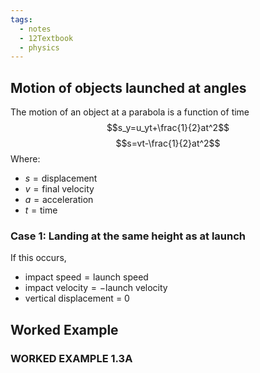 ```yaml
---
tags:
  - notes
  - 12Textbook
  - physics
---
```

## Motion of objects launched at angles
The motion of an object at a parabola is a function of time
$$s_y=u_yt+\frac{1}{2}at^2$$ $$s=vt-\frac{1}{2}at^2$$ Where:
- $s=\textrm{displacement}$
- $v=\textrm{final velocity}$
- $a=\textrm{acceleration}$
- $t =\textrm{time}$

### Case 1: Landing at the same height as at launch
If this occurs,
- $\textrm{impact speed} = \textrm{launch speed}$
- $\textrm{impact velocity} = -\textrm{launch velocity}$
-  $\textrm{vertical displacement}$ = 0


## Worked Example
### WORKED EXAMPLE 1.3A

